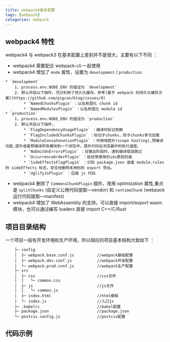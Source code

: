 ```yaml
---
title: webpack4基本配置
tags: [webpack]
categories: webpack
---
```

## webpack4 特性
webpack4 与 webpack3 在基本配置上差别并不是很大，主要有以下不同 ：
* webpack4 需要配合 webpack-cli 一起使用
* webpack4 增加了 `mode` 属性，设置为 `development` / `production`
<!--more-->
    * `development`
        1. process.env.NODE_ENV 的值设为 `development`
        2. 默认开启以下插件，充分利用了持久化缓存。参考[基于 webpack 的持久化缓存方案](https://github.com/pigcan/blog/issues/9)
            * `NamedChunksPlugin` ：以名称固化 chunk id
            * `NamedModulesPlugin` ：以名称固化 module id
    * `production`
        1. process.env.NODE_ENV 的值设为 `production`
        2. 默认开启以下插件，
            * `FlagDependencyUsagePlugin` ：编译时标记依赖
            * `FlagIncludedChunksPlugin` ：标记子chunks，防子chunks多次加载
            * `ModuleConcatenationPlugin` ：作用域提升(scope hosting),预编译功能,提升或者预编译所有模块到一个闭包中，提升代码在浏览器中的执行速度。
            * `NoEmitOnErrorsPlugin` ：在输出阶段时，遇到编译错误跳过
            * `OccurrenceOrderPlugin` ：给经常使用的ids更短的值
            * `SideEffectsFlagPlugin` ：识别 package.json 或者 module.rules 的 sideEffects 标志，安全地删除未用到的 export 导出。
            * `UglifyJsPlugin` ：压缩 js 代码
* webpack4 删除了 `CommonsChunkPlugin` 插件，改用 optimization 属性,重点是 `splitChunks` (自定义公用代码提取—vendor) 和 `runtimeChunk` (webpack运行代码提取—manifest)
* webpack4 增加了 WebAssembly 的支持，可以直接 import/export wasm 模块，也可以通过编写 loaders 直接 import C++/C/Rust

## 项目目录结构
一个项目一般有开发环境和生产环境，所以相应的项目基本结构大致如下 ： 
```
    ├─ config
    │  ├─ webpack.base.conf.js          //webpack基础配置
    │  ├─ webpack.dev.conf.js           //webpack开发配置
    │  └─ webpack.prod.conf.js          //webpack生产配置
    ├─ src
    │  ├─ css                           //css文件
    │  │   └─ common.css 
    │  ├─ js                            //js文件
    │  │   └─ common.js 
    │  ├─ index.html                    //html模板
    │  └─ index.js                      //入口js
    ├─ .babelrc                         //babel配置
    ├─ package.json                     //package.json
    └─ postcss.config.js                //postcss配置
```

## 代码示例


